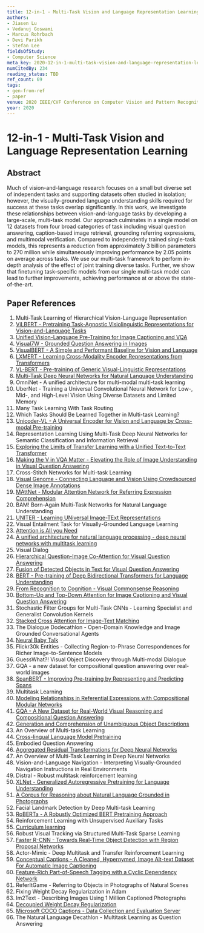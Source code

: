 ```yaml
---
title: 12-in-1 - Multi-Task Vision and Language Representation Learning
authors:
- Jiasen Lu
- Vedanuj Goswami
- Marcus Rohrbach
- Devi Parikh
- Stefan Lee
fieldsOfStudy:
- Computer Science
meta_key: 2020-12-in-1-multi-task-vision-and-language-representation-learning
numCitedBy: 234
reading_status: TBD
ref_count: 69
tags:
- gen-from-ref
- paper
venue: 2020 IEEE/CVF Conference on Computer Vision and Pattern Recognition (CVPR)
year: 2020
---
```


# 12-in-1 - Multi-Task Vision and Language Representation Learning

## Abstract

Much of vision-and-language research focuses on a small but diverse set of independent tasks and supporting datasets often studied in isolation; however, the visually-grounded language understanding skills required for success at these tasks overlap significantly. In this work, we investigate these relationships between vision-and-language tasks by developing a large-scale, multi-task model. Our approach culminates in a single model on 12 datasets from four broad categories of task including visual question answering, caption-based image retrieval, grounding referring expressions, and multimodal verification. Compared to independently trained single-task models, this represents a reduction from approximately 3 billion parameters to 270 million while simultaneously improving performance by 2.05 points on average across tasks. We use our multi-task framework to perform in-depth analysis of the effect of joint training diverse tasks. Further, we show that finetuning task-specific models from our single multi-task model can lead to further improvements, achieving performance at or above the state-of-the-art.

## Paper References

1. Multi-Task Learning of Hierarchical Vision-Language Representation
2. [ViLBERT - Pretraining Task-Agnostic Visiolinguistic Representations for Vision-and-Language Tasks](2019-vilbert-pretraining-task-agnostic-visiolinguistic-representations-for-vision-and-language-tasks)
3. [Unified Vision-Language Pre-Training for Image Captioning and VQA](2020-unified-vision-language-pre-training-for-image-captioning-and-vqa)
4. [Visual7W - Grounded Question Answering in Images](2016-visual7w-grounded-question-answering-in-images)
5. [VisualBERT - A Simple and Performant Baseline for Vision and Language](2019-visualbert-a-simple-and-performant-baseline-for-vision-and-language)
6. [LXMERT - Learning Cross-Modality Encoder Representations from Transformers](2019-lxmert-learning-cross-modality-encoder-representations-from-transformers)
7. [VL-BERT - Pre-training of Generic Visual-Linguistic Representations](2020-vl-bert-pre-training-of-generic-visual-linguistic-representations)
8. [Multi-Task Deep Neural Networks for Natural Language Understanding](2019-multi-task-deep-neural-networks-for-natural-language-understanding)
9. OmniNet - A unified architecture for multi-modal multi-task learning
10. UberNet - Training a Universal Convolutional Neural Network for Low-, Mid-, and High-Level Vision Using Diverse Datasets and Limited Memory
11. Many Task Learning With Task Routing
12. Which Tasks Should Be Learned Together in Multi-task Learning?
13. [Unicoder-VL - A Universal Encoder for Vision and Language by Cross-modal Pre-training](2020-unicoder-vl-a-universal-encoder-for-vision-and-language-by-cross-modal-pre-training)
14. Representation Learning Using Multi-Task Deep Neural Networks for Semantic Classification and Information Retrieval
15. [Exploring the Limits of Transfer Learning with a Unified Text-to-Text Transformer](2020-exploring-the-limits-of-transfer-learning-with-a-unified-text-to-text-transformer)
16. [Making the V in VQA Matter - Elevating the Role of Image Understanding in Visual Question Answering](2017-making-the-v-in-vqa-matter-elevating-the-role-of-image-understanding-in-visual-question-answering)
17. Cross-Stitch Networks for Multi-task Learning
18. [Visual Genome - Connecting Language and Vision Using Crowdsourced Dense Image Annotations](2016-visual-genome-connecting-language-and-vision-using-crowdsourced-dense-image-annotations)
19. [MAttNet - Modular Attention Network for Referring Expression Comprehension](2018-mattnet-modular-attention-network-for-referring-expression-comprehension)
20. BAM! Born-Again Multi-Task Networks for Natural Language Understanding
21. [UNITER - Learning UNiversal Image-TExt Representations](2019-uniter-learning-universal-image-text-representations)
22. Visual Entailment Task for Visually-Grounded Language Learning
23. [Attention is All you Need](2017-attention-is-all-you-need)
24. [A unified architecture for natural language processing - deep neural networks with multitask learning](2008-a-unified-architecture-for-natural-language-processing-deep-neural-networks-with-multitask-learning)
25. Visual Dialog
26. [Hierarchical Question-Image Co-Attention for Visual Question Answering](2016-hierarchical-question-image-co-attention-for-visual-question-answering)
27. [Fusion of Detected Objects in Text for Visual Question Answering](2019-fusion-of-detected-objects-in-text-for-visual-question-answering)
28. [BERT - Pre-training of Deep Bidirectional Transformers for Language Understanding](2019-bert-pre-training-of-deep-bidirectional-transformers-for-language-understanding)
29. [From Recognition to Cognition - Visual Commonsense Reasoning](2019-from-recognition-to-cognition-visual-commonsense-reasoning)
30. [Bottom-Up and Top-Down Attention for Image Captioning and Visual Question Answering](2018-bottom-up-and-top-down-attention-for-image-captioning-and-visual-question-answering)
31. Stochastic Filter Groups for Multi-Task CNNs - Learning Specialist and Generalist Convolution Kernels
32. [Stacked Cross Attention for Image-Text Matching](2018-stacked-cross-attention-for-image-text-matching)
33. The Dialogue Dodecathlon - Open-Domain Knowledge and Image Grounded Conversational Agents
34. [Neural Baby Talk](2018-neural-baby-talk)
35. Flickr30k Entities - Collecting Region-to-Phrase Correspondences for Richer Image-to-Sentence Models
36. GuessWhat?! Visual Object Discovery through Multi-modal Dialogue
37. GQA - a new dataset for compositional question answering over real-world images
38. [SpanBERT - Improving Pre-training by Representing and Predicting Spans](2020-spanbert-improving-pre-training-by-representing-and-predicting-spans)
39. Multitask Learning
40. [Modeling Relationships in Referential Expressions with Compositional Modular Networks](2017-modeling-relationships-in-referential-expressions-with-compositional-modular-networks)
41. [GQA - A New Dataset for Real-World Visual Reasoning and Compositional Question Answering](2019-gqa-a-new-dataset-for-real-world-visual-reasoning-and-compositional-question-answering)
42. [Generation and Comprehension of Unambiguous Object Descriptions](2016-generation-and-comprehension-of-unambiguous-object-descriptions)
43. An Overview of Multi-task Learning
44. [Cross-lingual Language Model Pretraining](2019-cross-lingual-language-model-pretraining)
45. Embodied Question Answering
46. [Aggregated Residual Transformations for Deep Neural Networks](2017-aggregated-residual-transformations-for-deep-neural-networks)
47. An Overview of Multi-Task Learning in Deep Neural Networks
48. Vision-and-Language Navigation - Interpreting Visually-Grounded Navigation Instructions in Real Environments
49. Distral - Robust multitask reinforcement learning
50. [XLNet - Generalized Autoregressive Pretraining for Language Understanding](2019-xlnet-generalized-autoregressive-pretraining-for-language-understanding)
51. [A Corpus for Reasoning about Natural Language Grounded in Photographs](2019-a-corpus-for-reasoning-about-natural-language-grounded-in-photographs)
52. Facial Landmark Detection by Deep Multi-task Learning
53. [RoBERTa - A Robustly Optimized BERT Pretraining Approach](2019-roberta-a-robustly-optimized-bert-pretraining-approach)
54. Reinforcement Learning with Unsupervised Auxiliary Tasks
55. [Curriculum learning](2009-curriculum-learning)
56. Robust Visual Tracking via Structured Multi-Task Sparse Learning
57. [Faster R-CNN - Towards Real-Time Object Detection with Region Proposal Networks](2015-faster-r-cnn-towards-real-time-object-detection-with-region-proposal-networks)
58. Actor-Mimic - Deep Multitask and Transfer Reinforcement Learning
59. [Conceptual Captions - A Cleaned, Hypernymed, Image Alt-text Dataset For Automatic Image Captioning](2018-conceptual-captions-a-cleaned-hypernymed-image-alt-text-dataset-for-automatic-image-captioning)
60. [Feature-Rich Part-of-Speech Tagging with a Cyclic Dependency Network](2003-feature-rich-part-of-speech-tagging-with-a-cyclic-dependency-network)
61. ReferItGame - Referring to Objects in Photographs of Natural Scenes
62. Fixing Weight Decay Regularization in Adam
63. Im2Text - Describing Images Using 1 Million Captioned Photographs
64. [Decoupled Weight Decay Regularization](2019-decoupled-weight-decay-regularization)
65. [Microsoft COCO Captions - Data Collection and Evaluation Server](2015-microsoft-coco-captions-data-collection-and-evaluation-server)
66. The Natural Language Decathlon - Multitask Learning as Question Answering
